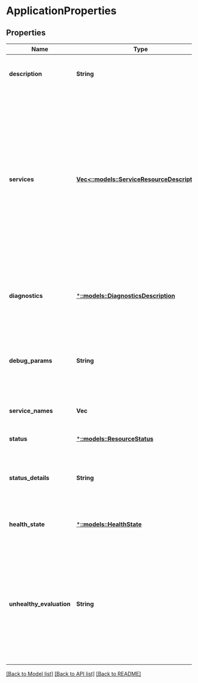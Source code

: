 # ApplicationProperties

## Properties
Name | Type | Description | Notes
------------ | ------------- | ------------- | -------------
**description** | **String** | User readable description of the application. | [optional] [default to null]
**services** | [**Vec<::models::ServiceResourceDescription>**](ServiceResourceDescription.md) | Describes the services in the application. This property is used to create or modify services of the application. On get only the name of the service is returned. The service description can be obtained by querying for the service resource. | [optional] [default to null]
**diagnostics** | [***::models::DiagnosticsDescription**](DiagnosticsDescription.md) | Describes the diagnostics definition and usage for an application resource. | [optional] [default to null]
**debug_params** | **String** | Internal - used by Visual Studio to setup the debugging session on the local development environment. | [optional] [default to null]
**service_names** | **Vec<String>** | Names of the services in the application. | [optional] [default to null]
**status** | [***::models::ResourceStatus**](ResourceStatus.md) | Status of the application. | [optional] [default to null]
**status_details** | **String** | Gives additional information about the current status of the application. | [optional] [default to null]
**health_state** | [***::models::HealthState**](HealthState.md) | Describes the health state of an application resource. | [optional] [default to null]
**unhealthy_evaluation** | **String** | When the application&#39;s health state is not &#39;Ok&#39;, this additional details from service fabric Health Manager for the user to know why the application is marked unhealthy. | [optional] [default to null]

[[Back to Model list]](../README.md#documentation-for-models) [[Back to API list]](../README.md#documentation-for-api-endpoints) [[Back to README]](../README.md)


